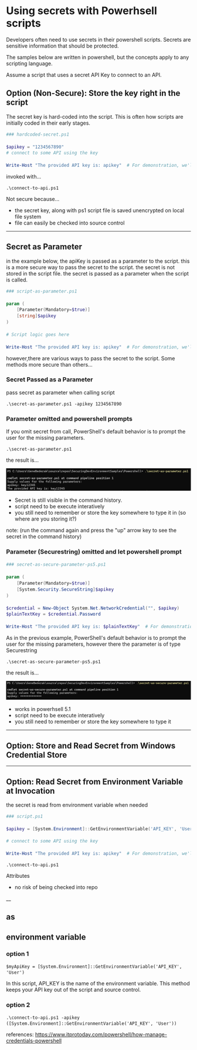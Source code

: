 # Using secrets with Powerhsell scripts

Developers often need to use secrets in their powershell scripts.  Secrets are sensitive information that should be protected. 

The samples below are written in powershell, but the concepts apply to any scripting language.

Assume a script that uses a secret API Key to connect to an API.

## Option (Non-Secure): Store the key right in the script

The secret key is hard-coded into the script. This is often how scripts are initially coded in their early stages.   

```powershell
### hardcoded-secret.ps1

$apikey = "1234567890"
# connect to some API using the key

Write-Host "The provided API key is: apikey"  # For demonstration, we'll just print the APIKey value
```

invoked with...
```
.\connect-to-api.ps1 
```
Not secure because...

- the secret key, along with ps1 script file is saved unencrypted on local file system
- file can easily be checked into source control

______
## Secret as Parameter

in the example below, the apiKey is passed as a parameter to the script.  this is a more secure way to pass the secret to the script.  the secret is not stored in the script file.  the secret is passed as a parameter when the script is called.


```powershell
### script-as-parameter.ps1

param (
    [Parameter(Mandatory=$true)]
    [string]$apikey
)

# Script logic goes here

Write-Host "The provided API key is: apikey"  # For demonstration, we'll just print the APIKey value
```

however,there are various ways to pass the secret to the script.  Some methods more secure than others...


### Secret Passed as a Parameter
pass secret as parameter when calling script
```
.\secret-as-parameter.ps1 -apikey 1234567890
```

### Parameter omitted and powershell prompts

If you omit secret from call, PowerShell's default behavior is to prompt the user for the missing parameters. 

```
.\secret-as-parameter.ps1
```

the result is...

![Interactive Type Secret](interactive-type-secret.png)


- Secret is still visible in the command history.
- script need to be execute interatively
- you still need to remember or store the key somewhere to type it in (so where are you storing it?)

note: (run the command again and press the "up" arrow key to see the secret in the command history)


### Parameter (Securestring) omitted and let powershell prompt

```powershell
### secret-as-secure-parameter-ps5.ps1

param (
    [Parameter(Mandatory=$true)]
    [System.Security.SecureString]$apikey
)

$credential = New-Object System.Net.NetworkCredential("", $apikey)
$plainTextKey = $credential.Password

Write-Host "The provided API key is: $plainTextKey"  # For demonstration, we'll just print the APIKey value
```
As in the previous example, PowerShell's default behavior is to prompt the user for the missing parameters, however there the parameter is of type Securestring 

```
.\secret-as-secure-parameter-ps5.ps1
```

the result is...

![Interactive Type Secret Masked](interactive-type-secret-masked.png)


- works in powerhsell 5.1
- script need to be execute interatively
- you still need to remember or store the key somewhere to type it




______

## Option: Store and Read Secret from Windows Credential Store



_______
## Option: Read Secret from Environment Variable at Invocation

the secret is read from environment variable when needed

```powershell
### script.ps1

$apikey = [System.Environment]::GetEnvironmentVariable('API_KEY', 'User')

# connect to some API using the key

Write-Host "The provided API key is: apikey"  # For demonstration, we'll just print the APIKey value
```
```
.\connect-to-api.ps1 
```

Attributes

- no risk of being checked into repo

__
## as



## environment variable

### option 1
```
$myApiKey = [System.Environment]::GetEnvironmentVariable('API_KEY', 'User')
```

In this script, API_KEY is the name of the environment variable. This method keeps your API key out of the script and source control.


### option 2

```
.\connect-to-api.ps1 -apikey ([System.Environment]::GetEnvironmentVariable('API_KEY', 'User'))
```




references: https://www.itprotoday.com/powershell/how-manage-credentials-powershell
